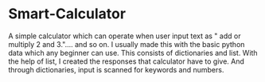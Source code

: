 # Smart-Calculator
A simple calculator which can operate when user input text as " add or multiply 2 and 3.".... and so on.
I usually made this with the basic python data which any beginner can use. This consists of dictionaries and list.
With the help of list, I created the responses that calculator have to give. And through dictionaries, input is scanned for keywords and numbers.
